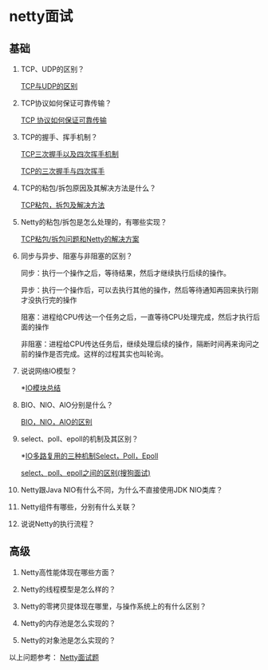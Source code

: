 # netty面试

## 基础
1. TCP、UDP的区别？

   [TCP与UDP的区别](https://mp.weixin.qq.com/s/4wccVpYf_eOf-g5l609LrA)

2. TCP协议如何保证可靠传输？
   
    [TCP 协议如何保证可靠传输](https://www.jianshu.com/p/6aac4b2a9fd7)
    
3. TCP的握手、挥手机制？

    [TCP三次握手以及四次挥手机制](https://blog.csdn.net/weixin_43349527/article/details/88130185)

    [TCP的三次握手与四次挥手](https://blog.csdn.net/qzcsu/article/details/72861891)

4. TCP的粘包/拆包原因及其解决方法是什么？

    [TCP粘包，拆包及解决方法](https://blog.csdn.net/wxy941011/article/details/80428470)

5. Netty的粘包/拆包是怎么处理的，有哪些实现？

    [TCP粘包/拆包问题和Netty的解决方案](https://www.jianshu.com/p/d65d03cb3466)

6. 同步与异步、阻塞与非阻塞的区别？

    同步：执行一个操作之后，等待结果，然后才继续执行后续的操作。
    
    异步：执行一个操作后，可以去执行其他的操作，然后等待通知再回来执行刚才没执行完的操作

    阻塞：进程给CPU传达一个任务之后，一直等待CPU处理完成，然后才执行后面的操作

    非阻塞：进程给CPU传达任务后，继续处理后续的操作，隔断时间再来询问之前的操作是否完成。这样的过程其实也叫轮询。
    
7. 说说网络IO模型？

    *[IO模块总结](https://my.oschina.net/keepal/blog/3221768/print)

8. BIO、NIO、AIO分别是什么？

    [BIO，NIO，AIO的区别](https://blog.csdn.net/u013068377/article/details/70312551)

9. select、poll、epoll的机制及其区别？

    *[IO多路复用的三种机制Select，Poll，Epoll](https://www.jianshu.com/p/397449cadc9a)
    
    [select、poll、epoll之间的区别(搜狗面试)](https://www.cnblogs.com/aspirant/p/9166944.html)

11. Netty跟Java NIO有什么不同，为什么不直接使用JDK NIO类库？

12. Netty组件有哪些，分别有什么关联？

13. 说说Netty的执行流程？


## 高级
1. Netty高性能体现在哪些方面？

2. Netty的线程模型是怎么样的？

3. Netty的零拷贝提体现在哪里，与操作系统上的有什么区别？

4. Netty的内存池是怎么实现的？

5. Netty的对象池是怎么实现的？

以上问题参考：
[Netty面试题](https://www.jianshu.com/p/a3b8efb72d04)